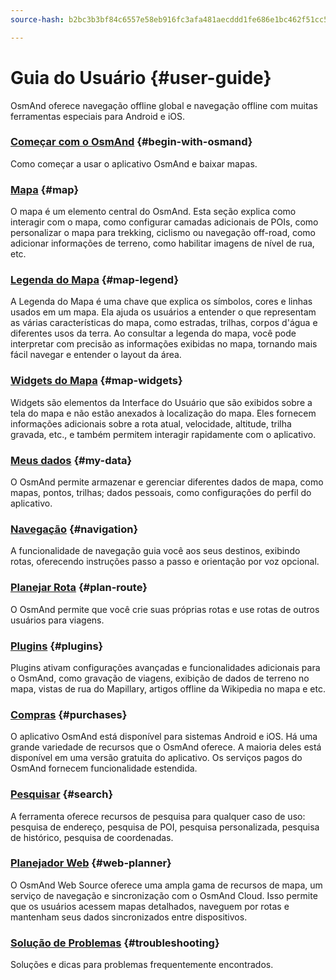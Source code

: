 ```yaml
---
source-hash: b2bc3b3bf84c6557e58eb916fc3afa481aecddd1fe686e1bc462f51cc56d1f90

---
```

# Guia do Usuário {#user-guide}

OsmAnd oferece navegação offline global e navegação offline com muitas ferramentas especiais para Android e iOS.


### [Começar com o OsmAnd](./start-with/index.md) {#begin-with-osmand}

Como começar a usar o aplicativo OsmAnd e baixar mapas.

### [Mapa](./map/index.md) {#map}

O mapa é um elemento central do OsmAnd. Esta seção explica como interagir com o mapa, como configurar camadas adicionais de POIs, como personalizar o mapa para trekking, ciclismo ou navegação off-road, como adicionar informações de terreno, como habilitar imagens de nível de rua, etc.

### [Legenda do Mapa](./map-legend/index.md) {#map-legend}

A Legenda do Mapa é uma chave que explica os símbolos, cores e linhas usados em um mapa. Ela ajuda os usuários a entender o que representam as várias características do mapa, como estradas, trilhas, corpos d'água e diferentes usos da terra. Ao consultar a legenda do mapa, você pode interpretar com precisão as informações exibidas no mapa, tornando mais fácil navegar e entender o layout da área.

### [Widgets do Mapa](./widgets/index.md) {#map-widgets}

Widgets são elementos da Interface do Usuário que são exibidos sobre a tela do mapa e não estão anexados à localização do mapa. Eles fornecem informações adicionais sobre a rota atual, velocidade, altitude, trilha gravada, etc., e também permitem interagir rapidamente com o aplicativo.

### [Meus dados](./personal/index.md) {#my-data}

O OsmAnd permite armazenar e gerenciar diferentes dados de mapa, como mapas, pontos, trilhas; dados pessoais, como configurações do perfil do aplicativo.

### [Navegação](./navigation/index.md) {#navigation}

A funcionalidade de navegação guia você aos seus destinos, exibindo rotas, oferecendo instruções passo a passo e orientação por voz opcional.


### [Planejar Rota](./plan-route/index.md) {#plan-route}

O OsmAnd permite que você crie suas próprias rotas e use rotas de outros usuários para viagens.

### [Plugins](./plugins/index.md) {#plugins}

Plugins ativam configurações avançadas e funcionalidades adicionais para o OsmAnd, como gravação de viagens, exibição de dados de terreno no mapa, vistas de rua do Mapillary, artigos offline da Wikipedia no mapa e etc.

### [Compras](./purchases/index.md) {#purchases}

O aplicativo OsmAnd está disponível para sistemas Android e iOS. Há uma grande variedade de recursos que o OsmAnd oferece. A maioria deles está disponível em uma versão gratuita do aplicativo. Os serviços pagos do OsmAnd fornecem funcionalidade estendida.

### [Pesquisar](./search/index.md) {#search}

A ferramenta oferece recursos de pesquisa para qualquer caso de uso: pesquisa de endereço, pesquisa de POI, pesquisa personalizada, pesquisa de histórico, pesquisa de coordenadas.

### [Planejador Web](./web/index.md) {#web-planner}

O OsmAnd Web Source oferece uma ampla gama de recursos de mapa, um serviço de navegação e sincronização com o OsmAnd Cloud. Isso permite que os usuários acessem mapas detalhados, naveguem por rotas e mantenham seus dados sincronizados entre dispositivos.

### [Solução de Problemas](./troubleshooting/index.md) {#troubleshooting}

Soluções e dicas para problemas frequentemente encontrados.